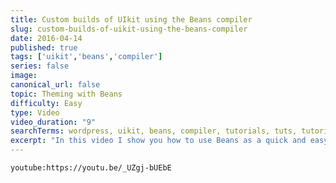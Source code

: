 ```yaml
---
title: Custom builds of UIkit using the Beans compiler
slug: custom-builds-of-uikit-using-the-beans-compiler
date: 2016-04-14
published: true
tags: ['uikit','beans','compiler']
series: false
image: 
canonical_url: false
topic: Theming with Beans
difficulty: Easy
type: Video
video_duration: "9"
searchTerms: wordpress, uikit, beans, compiler, tutorials, tuts, tutorial
excerpt: "In this video I show you how to use Beans as a quick and easy way to create custom builds of UIkit, for your static projects. Also covers Beans auto-loading feature, which takes the frustration out of loading UIkit components without the needed dependencies."
---
```

`youtube:https://youtu.be/_UZgj-bUEbE`
